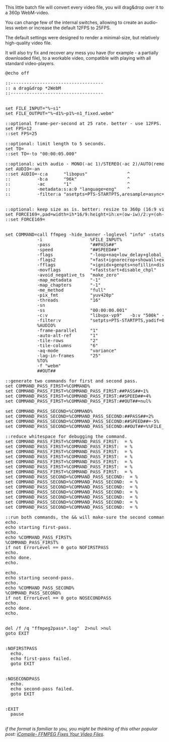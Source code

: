 This little batch file will convert every video file,
you will drag&drop over it to a 360p WebM-video.

You can change few of the internal switches,
allowing to create an audio-less webm or increase the default 12FPS to 25FPS.

The default settings were designed to render a minimal-size,
but relatively high-quality video file.

It will also try fix and recover any mess you have (for example - a partially downloaded file),
to a workable video, compatible with playing with all standard video-players.

<!--more-->

<pre>
@echo off

::-----------------------------------
:: a drag&drop *2WebM
::-----------------------------------


set FILE_INPUT="%~s1"
set FILE_OUTPUT="%~d1%~p1%~n1_fixed.webm"

::optional frame-per-second at 25 rate. better - use 12FPS.
set FPS=12
::set FPS=25

::optional: limit length to 5 seconds.
set TO=
::set TO=-to "00:00:05.000"

::optional: with audio - MONO(-ac 1)/STEREO(-ac 2)/AUTO(remove -ac).  better: no audio(-an) .
set AUDIO=-an
::set AUDIO=-c:a      "libopus"               ^
::          -b:a      "96k"                   ^
::          -ac       "1"                     ^
::          -metadata:s:a:0 "language=eng"    ^
::          -filter:a "asetpts=PTS-STARTPTS,aresample=async=1:min_hard_comp=0.100000"


::optional: keep size as is. better: resize to 360p (16:9 video aspect).
set FORCE169=,pad=width=ih*16/9:height=ih:x=(ow-iw)/2:y=(oh-ih)/2:color=#00000000,scale=w=640:h=360
::set FORCE169=


set COMMAND=call ffmpeg -hide_banner -loglevel "info" -stats -strict "experimental" -y      ^
            -i                  %FILE_INPUT%                                                ^
            -pass               "##PASS##"                                                  ^
            -speed              "##SPEED##"                                                 ^
            -flags              "-loop+naq+low_delay+global_header-output_corrupt"          ^
            -flags2             "+fast+ignorecrop+showall+export_mvs"                       ^
            -fflags             "+ignidx+genpts+nofillin+discardcorrupt-fastseek"           ^
            -movflags           "+faststart+disable_chpl"                                   ^
            -avoid_negative_ts  "make_zero"                                                 ^
            -map_metadata       "-1"                                                        ^
            -map_chapters       "-1"                                                        ^
            -me_method          "full"                                                      ^
            -pix_fmt            "yuv420p"                                                   ^
            -threads            "16"                                                        ^
            -sn                                                                             ^
            -ss                 "00:00:00.001"                                              ^
            -c:v                "libvpx-vp9"   -b:v "500k" -minrate "200k" -maxrate "500k"  ^
            -filter:v           "setpts=PTS-STARTPTS,yadif=0:-1:0,dejudder=cycle=20,mpdecimate,fps=fps=%FPS%,setpts=N/FRAME_RATE/TB-STARTPTS,format=pix_fmts=yuv420p%FORCE169%" -vsync "1"    ^
            %AUDIO%                                                                         ^
            -frame-parallel     "1"                                                         ^
            -auto-alt-ref       "1"                                                         ^
            -tile-rows          "2"                                                         ^
            -tile-columns       "6"                                                         ^
            -aq-mode            "variance"                                                  ^
            -lag-in-frames      "25"                                                        ^
            %TO%                                                                            ^
            -f "webm"                                                                       ^
            ##OUT##

::generate two commands for first and second pass.
set COMMAND_PASS_FIRST=%COMMAND%
set COMMAND_PASS_FIRST=%COMMAND_PASS_FIRST:##PASS##=1%
set COMMAND_PASS_FIRST=%COMMAND_PASS_FIRST:##SPEED##=4%
set COMMAND_PASS_FIRST=%COMMAND_PASS_FIRST:##OUT##=nul%

set COMMAND_PASS_SECOND=%COMMAND%
set COMMAND_PASS_SECOND=%COMMAND_PASS_SECOND:##PASS##=2%
set COMMAND_PASS_SECOND=%COMMAND_PASS_SECOND:##SPEED##=-5%
set COMMAND_PASS_SECOND=%COMMAND_PASS_SECOND:##OUT##=%%FILE_OUTPUT%

::reduce whitespace for debugging the command.
set COMMAND_PASS_FIRST=%COMMAND_PASS_FIRST:  = %
set COMMAND_PASS_FIRST=%COMMAND_PASS_FIRST:  = %
set COMMAND_PASS_FIRST=%COMMAND_PASS_FIRST:  = %
set COMMAND_PASS_FIRST=%COMMAND_PASS_FIRST:  = %
set COMMAND_PASS_FIRST=%COMMAND_PASS_FIRST:  = %
set COMMAND_PASS_FIRST=%COMMAND_PASS_FIRST:  = %
set COMMAND_PASS_FIRST=%COMMAND_PASS_FIRST:  = %
set COMMAND_PASS_SECOND=%COMMAND_PASS_SECOND:  = %
set COMMAND_PASS_SECOND=%COMMAND_PASS_SECOND:  = %
set COMMAND_PASS_SECOND=%COMMAND_PASS_SECOND:  = %
set COMMAND_PASS_SECOND=%COMMAND_PASS_SECOND:  = %
set COMMAND_PASS_SECOND=%COMMAND_PASS_SECOND:  = %
set COMMAND_PASS_SECOND=%COMMAND_PASS_SECOND:  = %
set COMMAND_PASS_SECOND=%COMMAND_PASS_SECOND:  = %

::run both commands, the && will make-sure the second command only runs on errorlevel==0 of the first command.
echo.
echo starting first-pass.
echo.
echo %COMMAND_PASS_FIRST%
%COMMAND_PASS_FIRST%
if not ErrorLevel == 0 goto NOFIRSTPASS
echo.
echo done.
echo.

echo.
echo starting second-pass.
echo.
echo %COMMAND_PASS_SECOND%
%COMMAND_PASS_SECOND%
if not ErrorLevel == 0 goto NOSECONDPASS
echo.
echo done.
echo.


del /f /q "ffmpeg2pass*.log"  2&gt;nul &gt;nul
goto EXIT


:NOFIRSTPASS
  echo.
  echo first-pass failed.
  goto EXIT


:NOSECONDPASS
  echo.
  echo second-pass failed.
  goto EXIT


:EXIT
  pause

</pre>

<em>if the format is familiar to you, you might be thinking of this other popular post: <a href="https://icompile.eladkarako.com/ffmpeg-fixes-your-video-files/" >iCompile- FFMPEG Fixes Your Video Files</a>.</em>

